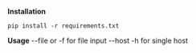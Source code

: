 **Installation**
```
pip install -r requirements.txt
```

**Usage**
--file or -f for file input
--host -h for single host
